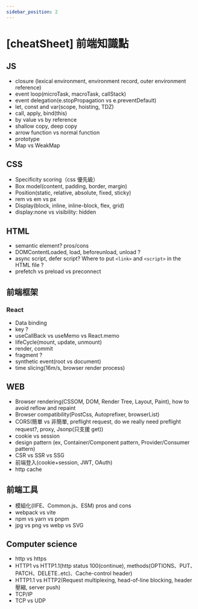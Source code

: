 ```yaml
---
sidebar_position: 2
---
```


# [cheatSheet] 前端知識點

## JS

- closure (lexical environment, environment record, outer environment reference)
- event loop(microTask, macroTask, callStack)
- event delegation(e.stopPropagation vs e.preventDefault)
- let, const and var(scope, hoisting, TDZ)
- call, apply, bind(this)
- by value vs by reference
- shallow copy, deep copy
- arrow function vs normal function
- prototype
- Map vs WeakMap

## CSS

- Specificity scoring（css 優先級）
- Box model(content, padding, border, margin)
- Position(static, relative, absolute, fixed, sticky)
- rem vs em vs px
- Display(block, inline, inline-block, flex, grid)
- display:none vs visibility: hidden

## HTML

- semantic element? pros/cons
- DOMContentLoaded, load, beforeunload, unload ?
- async script, defer script? Where to put `<link>` and `<script>` in the HTML file ?
- prefetch vs preload vs preconnect

## 前端框架

### React

- Data binding
- key ?
- useCallBack vs useMemo vs React.memo
- lifeCycle(mount, update, unmount)
- render, commit
- fragment ?
- synthetic event(root vs document)
- time slicing(16m/s, browser render process)

## WEB

- Browser rendering(CSSOM, DOM, Render Tree, Layout, Paint), how to avoid reflow and repaint
- Browser compatibility(PostCss, Autoprefixer, browserList)
- CORS(簡單 vs 非簡單, preflight request, do we really need preflight request?, proxy, Jsonp(只支援 get))
- cookie vs session
- design pattern (ex, Container/Component pattern, Provider/Consumer pattern)
- CSR vs SSR vs SSG
- 前端登入(cookie+session, JWT, OAuth)
- http cache

## 前端工具

- 模組化(IIFE、Common.js、ESM) pros and cons
- webpack vs vite
- npm vs yarn vs pnpm
- jpg vs png vs webp vs SVG

## Computer science

- http vs https
- HTTP1 vs HTTP1.1(http status 100(continue), methods(OPTIONS、PUT、PATCH、DELETE..etc)、Cache-control header)
- HTTP1.1 vs HTTP2(Request multiplexing, head-of-line blocking, header 壓縮, server push)
- TCP/IP
- TCP vs UDP
